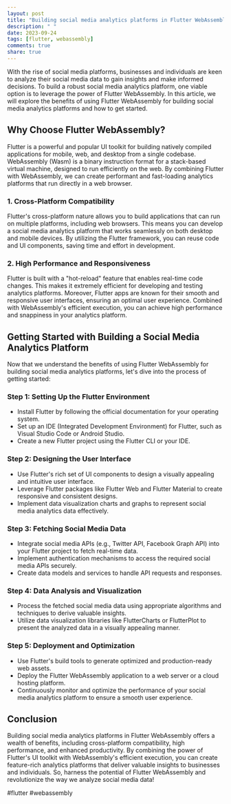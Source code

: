 ```yaml
---
layout: post
title: "Building social media analytics platforms in Flutter WebAssembly"
description: " "
date: 2023-09-24
tags: [flutter, webassembly]
comments: true
share: true
---
```


With the rise of social media platforms, businesses and individuals are keen to analyze their social media data to gain insights and make informed decisions. To build a robust social media analytics platform, one viable option is to leverage the power of Flutter WebAssembly. In this article, we will explore the benefits of using Flutter WebAssembly for building social media analytics platforms and how to get started.

## Why Choose Flutter WebAssembly?

Flutter is a powerful and popular UI toolkit for building natively compiled applications for mobile, web, and desktop from a single codebase. WebAssembly (Wasm) is a binary instruction format for a stack-based virtual machine, designed to run efficiently on the web. By combining Flutter with WebAssembly, we can create performant and fast-loading analytics platforms that run directly in a web browser.

### 1. Cross-Platform Compatibility

Flutter's cross-platform nature allows you to build applications that can run on multiple platforms, including web browsers. This means you can develop a social media analytics platform that works seamlessly on both desktop and mobile devices. By utilizing the Flutter framework, you can reuse code and UI components, saving time and effort in development.

### 2. High Performance and Responsiveness

Flutter is built with a "hot-reload" feature that enables real-time code changes. This makes it extremely efficient for developing and testing analytics platforms. Moreover, Flutter apps are known for their smooth and responsive user interfaces, ensuring an optimal user experience. Combined with WebAssembly's efficient execution, you can achieve high performance and snappiness in your analytics platform.

## Getting Started with Building a Social Media Analytics Platform

Now that we understand the benefits of using Flutter WebAssembly for building social media analytics platforms, let's dive into the process of getting started:

### Step 1: Setting Up the Flutter Environment

- Install Flutter by following the official documentation for your operating system.
- Set up an IDE (Integrated Development Environment) for Flutter, such as Visual Studio Code or Android Studio.
- Create a new Flutter project using the Flutter CLI or your IDE.

### Step 2: Designing the User Interface

- Use Flutter's rich set of UI components to design a visually appealing and intuitive user interface.
- Leverage Flutter packages like Flutter Web and Flutter Material to create responsive and consistent designs.
- Implement data visualization charts and graphs to represent social media analytics data effectively.

### Step 3: Fetching Social Media Data

- Integrate social media APIs (e.g., Twitter API, Facebook Graph API) into your Flutter project to fetch real-time data.
- Implement authentication mechanisms to access the required social media APIs securely.
- Create data models and services to handle API requests and responses.

### Step 4: Data Analysis and Visualization

- Process the fetched social media data using appropriate algorithms and techniques to derive valuable insights.
- Utilize data visualization libraries like FlutterCharts or FlutterPlot to present the analyzed data in a visually appealing manner.

### Step 5: Deployment and Optimization

- Use Flutter's build tools to generate optimized and production-ready web assets.
- Deploy the Flutter WebAssembly application to a web server or a cloud hosting platform.
- Continuously monitor and optimize the performance of your social media analytics platform to ensure a smooth user experience.

## Conclusion

Building social media analytics platforms in Flutter WebAssembly offers a wealth of benefits, including cross-platform compatibility, high performance, and enhanced productivity. By combining the power of Flutter's UI toolkit with WebAssembly's efficient execution, you can create feature-rich analytics platforms that deliver valuable insights to businesses and individuals. So, harness the potential of Flutter WebAssembly and revolutionize the way we analyze social media data!

#flutter #webassembly